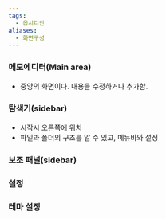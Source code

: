 ```yaml
---
tags:
  - 옵시디안
aliases:
  - 화면구성
---
```



### 메모에디터(Main area)
- 중앙의 화면이다. 내용을 수정하거나 추가함. 
### 탐색기(sidebar)
- 시작시 오른쪽에 위치
- 파일과 폴더의 구조를 알 수 있고, 메뉴바와 설정 
### 보조 패널(sidebar)
### 설정
### 테마 설정


